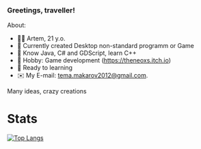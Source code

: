 ### Greetings, traveller!

About:
- 👋🏻 Artem, 21 y.o.
- 🔭 Currently created Desktop non-standard programm or Game
- 💾 Know Java, C# and GDScript, learn C++
- 🎲 Hobby: Game development (https://theneoxs.itch.io)
- 📃 Ready to learning
- ✉️ My E-mail: [tema.makarov2012@gmail.com](mailto:tema.makarov2012@gmail.com).

Many ideas, crazy creations

# Stats
[![Top Langs](https://github-readme-stats.vercel.app/api/top-langs/?username=theneoxs&layout=compact)](https://github.com/anuraghazra/github-readme-stats)
